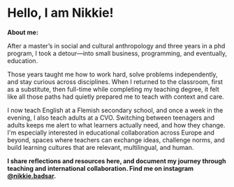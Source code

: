 # Hello, I am Nikkie!

**About me:** 

After a master’s in social and cultural anthropology and three years in a phd program, I took a detour—into small business, programming, and eventually, education.

Those years taught me how to work hard, solve problems independently, and stay curious across disciplines. When I returned to the classroom, first as a substitute, then full-time while completing my teaching degree, it felt like all those paths had quietly prepared me to teach with context and care.

I now teach English at a Flemish secondary school, and once a week in the evening, I also teach adults at a CVO. Switching between teenagers and adults keeps me alert to what learners actually need, and how they change.
I'm especially interested in educational collaboration across Europe and beyond, spaces where teachers can exchange ideas, challenge norms, and build learning cultures that are relevant, multilingual, and human.

**I share reflections and resources here, and document my journey through teaching and international collaboration. Find me on instagram [@nikkie.badsar](https://www.instagram.com/nikkie.badsar/).**
